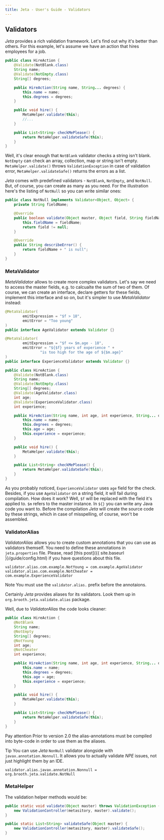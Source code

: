 ```yaml
---
title: Jeta - User's Guide - Validators
---
```


<div class="page-header">
    <h2>Validators</h2>
</div>

*Jeta* provides a rich validation framework. Let's find out why it's better than others. For this example, let's assume we have an action that hires employees for a job.

```java
public class HireAction {
    @Validate(NotBlank.class)
    String name;
    @Validate(NotEmpty.class)
    String[] degrees;

    public HireAction(String name, String... degrees) {
        this.name = name;
        this.degrees = degrees;
    }

    public void hire() {
        MetaHelper.validate(this);
        //...
    }

    public List<String> checkMePlease() {
        return MetaHelper.validateSafe(this);
    }
}
```

Well, it's clear enough that `NotBlank` validator checks a string isn't blank. `NotEmpty` can check an array, collection, map or string isn't empty. `MetaHelper.validate()` throws `ValidationException` in case of validation error, `MetaHelper.validateSafe()` returns the errors as a list.

*Jeta* comes with predefined validators - `NotBlank`, `NotEmpty`, and `NotNull`. But, of course, you can create as many as you need. For the illustration here's the listing of `NotNull` so you can write similar ones:

```java
public class NotNull implements Validator<Object, Object> {
    private String fieldName;

    @Override
    public boolean validate(Object master, Object field, String fieldName) {
        this.fieldName = fieldName;
        return field != null;
    }

    @Override
    public String describeError() {
        return fieldName + " is null";
    }
}
```

### MetaValidator

*MetaValidator* allows to create more complex validators. Let's say we need to access the master fields, e.g. to calcualte the sum of two of them. Of course, we can create an interface, declare getters for these fields, implement this interface and so on, but it's simpler to use *MetaValidator* instead:

```java
@MetaValidator(
        emitExpression = "$f > 18",
        emitError = "Too young"
)
public interface AgeValidator extends Validator {}
```

<span/>

```java
@MetaValidator(
        emitExpression = "$f <= $m.age - 18",
        emitError = "${$f} years of experience " +
                "is too high for the age of ${$m.age}"
)
public interface ExperienceValidator extends Validator {}
```

<span/>

```java
public class HireAction {
    @Validate(NotBlank.class)
    String name;
    @Validate(NotEmpty.class)
    String[] degrees;
    @Validate(AgeValidator.class)
    int age;
    @Validate(ExperienceValidator.class)
    int experience;

    public HireAction(String name, int age, int experience, String... degrees) {
        this.name = name;
        this.degrees = degrees;
        this.age = age;
        this.experience = experience;
    }

    public void hire() {
        MetaHelper.validate(this);
    }

    public List<String> checkMePlease() {
        return MetaHelper.validateSafe(this);
    }
}
```

As you probably noticed, `ExperienceValidator` uses `age` field for the check. Besides, if you use `AgeValidator` on a string field, it will fail during compilation. How does it work? Well, `$f` will be replaced with the field it's applied to. `$m` refers to the master instance. In `${}` you can write any Java code you want to. Before the compilation *Jeta* will create the source code by these strings, which in case of misspelling, of course, won't be assembled.

### ValidatorAlias

*ValidatorAlias* allows you to create custom annotations that you can use as validators themself. You need to define these annotations in `jeta.properties` file. Please, read [this post]({{ site.baseurl }}/guide/config.html) if you have questions about this file.

```properties
validator.alias.com.example.NotYoung = com.example.AgeValidator
validator.alias.com.example.NotCheater = com.example.ExperienceValidator
```

<span class="label label-info">Note</span> You must use the `validator.alias.` prefix before the annotaions.

Certainly *Jeta* provides aliases for its validators. Look them up in `org.brooth.jeta.validate.alias` package.

Well, due to *ValidatorAlias* the code looks cleaner:

```java
public class HireAction {
    @NotBlank
    String name;
    @NotEmpty
    String[] degrees;
    @NotYoung
    int age;
    @NotCheater
    int experience;

    public HireAction(String name, int age, int experience, String... degrees) {
        this.name = name;
        this.degrees = degrees;
        this.age = age;
        this.experience = experience;
    }

    public void hire() {
        MetaHelper.validate(this);
    }

    public List<String> checkMePlease() {
        return MetaHelper.validateSafe(this);
    }
}
```

<span class="label label-warning">Pay attention</span> Prior to version 2.0 the alias-annotations must be compiled into byte-code in order to use them as the aliases.

<span class="label label-success">Tip</span> You can use *Jeta* `NonNull` validator alongside with `javax.annotation.Nonnull`. It allows you to actually validate *NPE* issues, not just highlight them by an IDE.

```properties
validator.alias.javax.annotation.Nonnull = org.brooth.jeta.validate.NotNull
```

### MetaHelper

The validation helper methods would be:

```java
public static void validate(Object master) throws ValidationException {
    new ValidationController(metasitory, master).validate();
}

public static List<String> validateSafe(Object master) {
    new ValidationController(metasitory, master).validateSafe();
}
```
